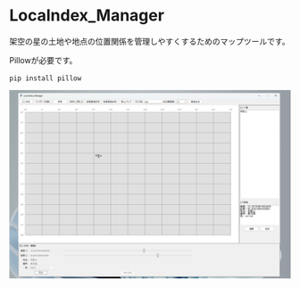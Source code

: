 # LocaIndex_Manager

架空の星の土地や地点の位置関係を管理しやすくするためのマップツールです。  

Pillowが必要です。  
```
pip install pillow
```
  
<img src="sample.png" width="700">

